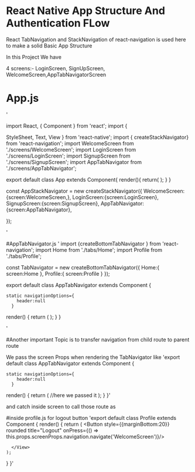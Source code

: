 # React Native App Structure And Authentication FLow 

React TabNavigation and StackNavigation of react-navigation is used here to make a solid Basic App Structure

In this Project We have

4 screens:- LoginScreen, SignUpScreen, WelcomeScreen,AppTabNavigatorScreen


# App.js
'

import React, { Component } from 'react';
import {
 
  StyleSheet,
  Text,
  View
} from 'react-native';
import { createStackNavigator} from 'react-navigation';
import WelcomeScreen from './screens/WelcomeScreen';
import LoginScreen from './screens/LoginScreen';
import SignupScreen from './screens/SignupScreen';
import AppTabNavigator from './screens/AppTabNavigator';


export default class App extends Component{
  render(){
    return(
      <AppStackNavigator />
    );
  }
}

const AppStackNavigator = new createStackNavigator({
  WelcomeScreen:{screen:WelcomeScreen,},
  LoginScreen:{screen:LoginScreen},
  SignupScreen:{screen:SignupScreen},
  AppTabNavigator:{screen:AppTabNavigator},
  

});


'

#AppTabNavigator.js
'
import {createBottomTabNavigator } from 'react-navigation';
import Home from './tabs/Home';
import Profile from './tabs/Profile';

const TabNavigator = new createBottomTabNavigator({
    Home:{
        screen:Home
    },
    Profile:{
        screen:Profile
    }
});

export default class AppTabNavigator extends Component {

    static navigationOptions={
        header:null
      }

  render() {
    return (
      <TabNavigator screenProps={{navigation:this.props.navigation}}/>
    );
  }
}

'

#Another important Topic is to transfer navigation from child route to parent route

We pass the screen Props when rendering the TabNavigator like
'export default class AppTabNavigator extends Component {

    static navigationOptions={
        header:null
      }

  render() {
    return (
      <TabNavigator screenProps={{navigation:this.props.navigation}}/> //here we passed it
    );
  }
}'

and catch inside screen to call those route as

#inside profile.js for logout button
'export default class Profile extends Component {
  render() {
    return (
      <View style={styles.container}>
        <Button style={{marginBottom:20}} rounded title="Logout" onPress={() => this.props.screenProps.navigation.navigate('WelcomeScreen')}/>
       
        
      </View>
    );
  }
}'


